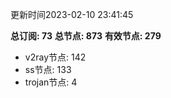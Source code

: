 更新时间2023-02-10 23:41:45

**总订阅: 73**
**总节点: 873**
**有效节点: 279**
- v2ray节点: 142
- ss节点: 133
- trojan节点: 4
